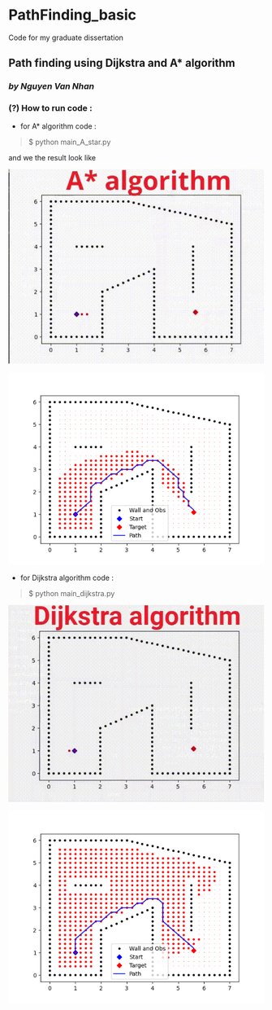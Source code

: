 # PathFinding_basic
Code for my graduate dissertation
## Path finding using Dijkstra and A* algorithm
### _by Nguyen Van Nhan_ 

### (?) How to run code : 
- for A* algorithm code :
> $ python main_A_star.py 

and we the result look like 

![a_star_gif](https://github.com/Nvnhan010599/PathFinding_basic/blob/main/PathFinding/gif_file/a_star.gif)

![pic_0](https://github.com/Nvnhan010599/PathFinding_basic/blob/main/PathFinding/gif_file/A_star_.png)

- for Dijkstra algorithm code :
> $ python main_dijkstra.py

![dijk_gif](https://github.com/Nvnhan010599/PathFinding_basic/blob/main/PathFinding/gif_file/dijkstra.gif)

![pic_1](https://github.com/Nvnhan010599/PathFinding_basic/blob/main/PathFinding/gif_file/dijk_.png)
